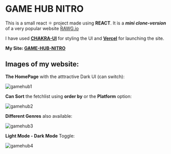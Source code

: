# GAME HUB NITRO

This is a small react ⚛️ project made using **REACT**. It is a ***mini clone-version*** of a very popular website [RAWG.io](https://rawg.io/) 

I have used [**CHAKRA-UI**](https://chakra-ui.com/) for styling the UI and [**Vercel**](https://vercel.com/) for launching the site. 

**My Site: [GAME-HUB-NITRO](https://game-hub-iamcosmo.vercel.app/)**


## Images of my website:


**The HomePage** with the atttractive Dark UI (can switch):

![gamehub1](https://github.com/iamcosmo/game-hub/assets/100692677/377b2f6b-94e0-4b3a-8f4f-16df17f6817d)

**Can Sort** the fetchlist using **order by** or the **Platform** option:

![gamehub2](https://github.com/iamcosmo/game-hub/assets/100692677/e1e741c2-5e5b-4c4d-9d5e-331d678f6743)

**Different Genres** also available:

![gamehub3](https://github.com/iamcosmo/game-hub/assets/100692677/bd136463-081f-429e-88cf-54e329f9696f)

**Light Mode - Dark Mode** Toggle:

![gamehub4](https://github.com/iamcosmo/game-hub/assets/100692677/3c63be6e-c4a5-4819-83a2-e295e3d38af4)


